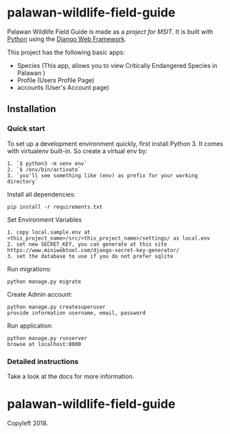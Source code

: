 # palawan-wildlife-field-guide

Palawan Wildlife Field Guide is made as a _project for MSIT_. It is built with [Python][1] using the [Django Web Framework][2].

This project has the following basic apps:

* Species (This app, allows you to view Critically Endangered Species in Palawan )
* Profile (Users Profile Page)
* accounts (User's Account page)

## Installation

### Quick start

To set up a development environment quickly, first install Python 3. It
comes with virtualenv built-in. So create a virtual env by:

    1. `$ python3 -m venv env`
    2. `$ /env/bin/activate`
    3. `you'll see something like (env) as prefix for your working directory`

Install all dependencies:
	
    pip install -r requirements.txt

Set Environment Variables

    1. copy local.sample.env at <this_project_name>/src/<this_project_name>/settings/ as local.env 
    2. set new SECRET_KEY, you can generate at this site https://www.miniwebtool.com/django-secret-key-generator/
    3. set the database to use if you do not prefer sqlite

Run migrations:
    
    python manage.py migrate

Create Admin account:

    python manage.py createsuperuser
    provide information username, email, password

Run application:

    python manage.py runserver
    browse at localhost:8000

### Detailed instructions

Take a look at the docs for more information.

[1]: https://www.python.org/
[2]: https://www.djangoproject.com/

# palawan-wildlife-field-guide

Copyleft 2018. 

